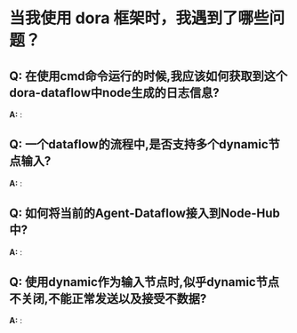 #  当我使用 dora 框架时，我遇到了哪些问题？


## Q: 在使用cmd命令运行的时候,我应该如何获取到这个dora-dataflow中node生成的日志信息?
**A:** : 

## Q: 一个dataflow的流程中,是否支持多个dynamic节点输入?
**A:** : 

## Q: 如何将当前的Agent-Dataflow接入到Node-Hub中?
**A:** : 

## Q: 使用dynamic作为输入节点时,似乎dynamic节点不关闭,不能正常发送以及接受不数据?
**A:** : 



